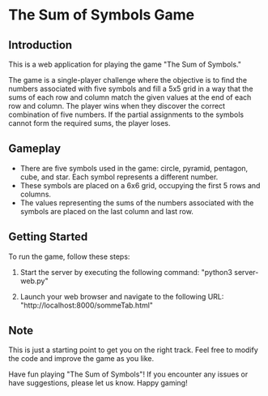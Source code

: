 # The Sum of Symbols Game

## Introduction

This is a web application for playing the game "The Sum of Symbols."

The game is a single-player challenge where the objective is to find the numbers associated with five symbols and fill a 5x5 grid in a way that the sums of each row and column match the given values at the end of each row and column. The player wins when they discover the correct combination of five numbers. If the partial assignments to the symbols cannot form the required sums, the player loses.

## Gameplay

- There are five symbols used in the game: circle, pyramid, pentagon, cube, and star. Each symbol represents a different number.
- These symbols are placed on a 6x6 grid, occupying the first 5 rows and columns.
- The values representing the sums of the numbers associated with the symbols are placed on the last column and last row.

## Getting Started

To run the game, follow these steps:

1. Start the server by executing the following command: "python3 server-web.py"

2. Launch your web browser and navigate to the following URL:
"http://localhost:8000/sommeTab.html"


## Note

This is just a starting point to get you on the right track. Feel free to modify the code and improve the game as you like.

Have fun playing "The Sum of Symbols"! If you encounter any issues or have suggestions, please let us know. Happy gaming!
